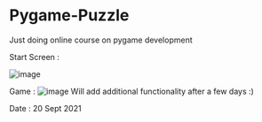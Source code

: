 # Pygame-Puzzle
Just doing online course on pygame development

Start Screen :

![image](https://user-images.githubusercontent.com/42503383/134103222-4378bbf6-5369-41bc-9bcb-0eadcfca33bc.png)


Game : 
![image](https://user-images.githubusercontent.com/42503383/134103276-bbbb1e3b-4917-4981-bf05-17b1245476af.png)
Will add additional functionality after a few days :) 

Date : 20 Sept 2021

